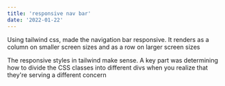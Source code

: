 ```yaml
---
title: 'responsive nav bar'
date: '2022-01-22'
---
```


Using tailwind css, made the navigation bar responsive.  It renders as a column on smaller screen sizes and as a row on larger screen sizes

The responsive styles in tailwind make sense.  A key part was determining how to divide the CSS classes into different divs when you realize that they're serving a different concern

